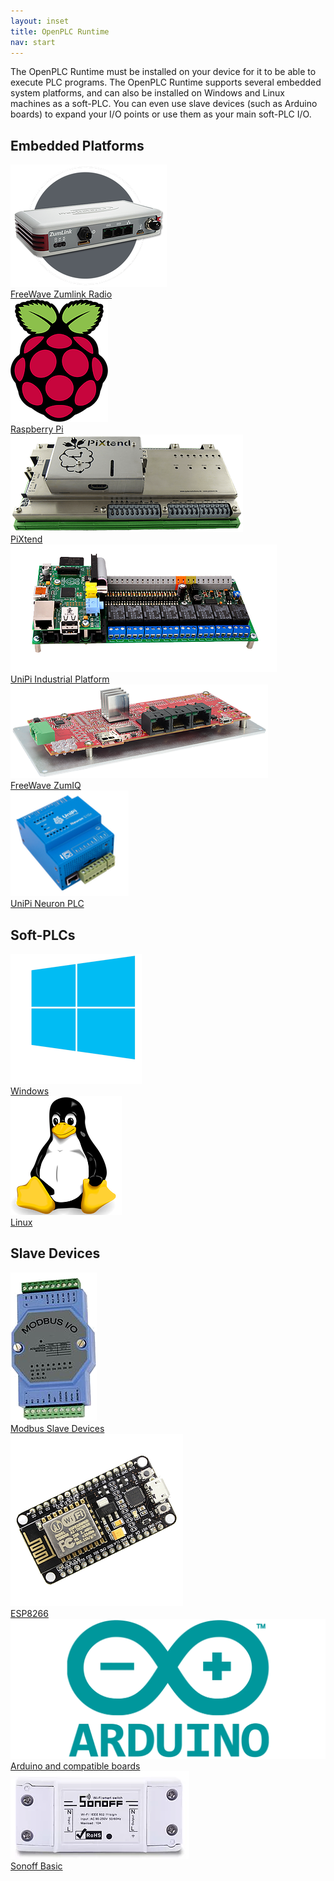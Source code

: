 ```yaml
---
layout: inset
title: OpenPLC Runtime
nav: start 
---
```


The OpenPLC Runtime must be installed on your device for it to be able to
execute PLC programs. The OpenPLC Runtime supports several embedded system
platforms, and can also be installed on Windows and Linux machines as a
soft-PLC. You can even use slave devices (such as Arduino boards) to expand
your I/O points or use them as your main soft-PLC I/O.

## Embedded Platforms

<div class="pure-g image-links">
  <div class="pure-u-1 pure-u-md-1-3">
    <a href="http://www.freewave.com/products/zumlink-900-series/">
      <img src="freewave-zumlink-radio.png" alt=""/>
      <div class="image-label">FreeWave Zumlink Radio</div>
    </a>
  </div>
  <div class="pure-u-1 pure-u-md-1-3">
    <a href="raspberry-pi">
      <img src="raspberry-pi.png" alt=""/>
      <div class="image-label">Raspberry Pi</div>
    </a>
  </div>
  <div class="pure-u-1 pure-u-md-1-3">
    <a href="pixtend">
      <img src="pixtend.png" alt=""/>
      <div class="image-label">PiXtend</div>
    </a>
  </div>
</div>

<div class="pure-g image-links">
  <div class="pure-u-1 pure-u-md-1-3">
    <a href="unipi">
      <img src="unipi-industrial-platform.png" alt=""/>
      <div class="image-label">UniPi Industrial Platform</div>
    </a>
  </div>
  <div class="pure-u-1 pure-u-md-1-3">
    <a href="https://www.freewave.com/products/zumiq-edge-computer/">
      <img src="freewave-zumiq.png" alt=""/>
      <div class="image-label">FreeWave ZumIQ</div>
    </a>
  </div>
  <div class="pure-u-1 pure-u-md-1-3">
    <a href="unipi-neuron">
      <img src="unipi-neuron-plc.png" alt=""/>
      <div class="image-label">UniPi Neuron PLC</div>
    </a>
  </div>
</div>

## Soft-PLCs

<div class="pure-g image-links">
  <div class="pure-u-1 pure-u-md-1-3">
    <a href="windows">
      <img src="windows.png" alt=""/>
      <div class="image-label">Windows</div>
    </a>
  </div>
  <div class="pure-u-1 pure-u-md-1-3">
    <a href="linux">
      <img src="linux.png" alt=""/>
      <div class="image-label">Linux</div>
    </a>
  </div>
</div>

## Slave Devices

<div class="pure-g image-links">
  <div class="pure-u-1 pure-u-md-1-3">
    <a href="modbus-slaves">
      <img src="modbus-slave-devices.png" alt=""/>
      <div class="image-label">Modbus Slave Devices</div>
    </a>
  </div>
  <div class="pure-u-1 pure-u-md-1-3">
    <a href="esp8266">
      <img src="esp8266.png" alt=""/>
      <div class="image-label">ESP8266</div>
    </a>
  </div>
  <div class="pure-u-1 pure-u-md-1-3">
    <a href="arduino">
      <img src="arduino.png" alt=""/>
      <div class="image-label">Arduino and compatible boards</div>
    </a>
  </div>
</div>

<div class="pure-g image-links">
  <div class="pure-u-1 pure-u-md-1-3">
    <a href="sonoff-basic">
      <img src="sonoff-basic.png" alt=""/>
      <div class="image-label">Sonoff Basic</div>
    </a>
  </div>
</div>
